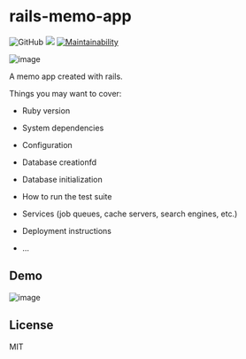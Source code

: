 # rails-memo-app
![GitHub](https://img.shields.io/github/license/mashape/apistatus.svg)
![](https://img.shields.io/badge/release-v0.5.0-blue.svg)
[![Maintainability](https://api.codeclimate.com/v1/badges/6c8f91db14383d6c0f44/maintainability)](https://codeclimate.com/github/Duuun/rails-memo-app/maintainability)

![image](https://i.imgur.com/qZhR9fs.png)

A memo app created with rails.

Things you may want to cover:

* Ruby version

* System dependencies

* Configuration

* Database creationfd

* Database initialization

* How to run the test suite

* Services (job queues, cache servers, search engines, etc.)

* Deployment instructions

* ...

## Demo
![image](https://i.imgur.com/vdzj0XI.png)

## License
MIT